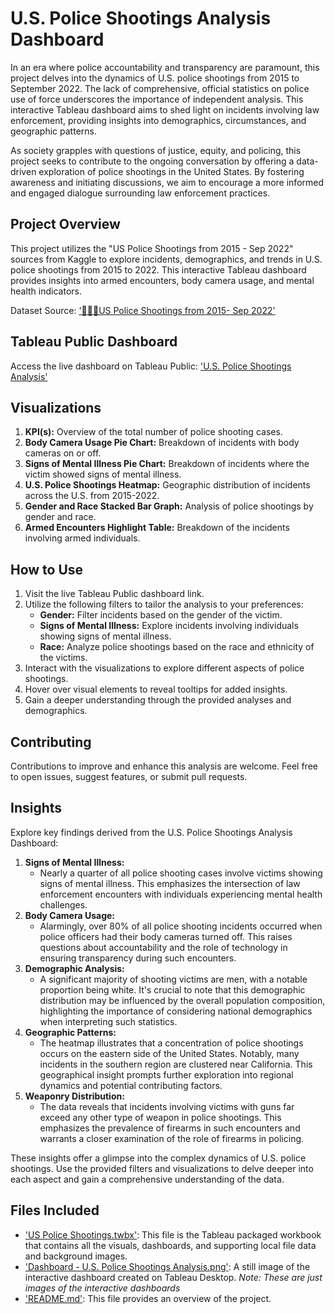 # U.S. Police Shootings Analysis Dashboard
In an era where police accountability and transparency are paramount, this project delves into the dynamics of U.S. police shootings from 2015 to September 2022. The lack of comprehensive, official statistics on police use of force underscores the importance of independent analysis. This interactive Tableau dashboard aims to shed light on incidents involving law enforcement, providing insights into demographics, circumstances, and geographic patterns.

As society grapples with questions of justice, equity, and policing, this project seeks to contribute to the ongoing conversation by offering a data-driven exploration of police shootings in the United States. By fostering awareness and initiating discussions, we aim to encourage a more informed and engaged dialogue surrounding law enforcement practices.

## Project Overview
This project utilizes the "US Police Shootings from 2015 - Sep 2022" sources from Kaggle to explore incidents, demographics, and trends in U.S. police shootings from 2015 to 2022. This interactive Tableau dashboard provides insights into armed encounters, body camera usage, and mental health indicators.

Dataset Source: ['👮‍♂️🔫US Police Shootings from 2015- Sep 2022'](https://www.kaggle.com/datasets/ramjasmaurya/us-police-shootings-from-20152022/data)

## Tableau Public Dashboard
Access the live dashboard on Tableau Public: ['U.S. Police Shootings Analysis'](https://public.tableau.com/app/profile/jordan.ho1006/viz/USPoliceShootings_17066618168550/Dashboard)

## Visualizations
1. **KPI(s):** Overview of the total number of police shooting cases.
2. **Body Camera Usage Pie Chart:** Breakdown of incidents with body cameras on or off.
3. **Signs of Mental Illness Pie Chart:** Breakdown of incidents where the victim showed signs of mental illness.
4. **U.S. Police Shootings Heatmap:** Geographic distribution of incidents across the U.S. from 2015-2022.
5. **Gender and Race Stacked Bar Graph:** Analysis of police shootings by gender and race.
6. **Armed Encounters Highlight Table:** Breakdown of the incidents involving armed individuals.

## How to Use
1. Visit the live Tableau Public dashboard link.
2. Utilize the following filters to tailor the analysis to your preferences:
    - **Gender:** Filter incidents based on the gender of the victim.
    - **Signs of Mental Illness:** Explore incidents involving individuals showing signs of mental illness.
    - **Race:** Analyze police shootings based on the race and ethnicity of the victims.
3. Interact with the visualizations to explore different aspects of police shootings.
4. Hover over visual elements to reveal tooltips for added insights.
5. Gain a deeper understanding through the provided analyses and demographics.

## Contributing
Contributions to improve and enhance this analysis are welcome. Feel free to open issues, suggest features, or submit pull requests.

## Insights
Explore key findings derived from the U.S. Police Shootings Analysis Dashboard:
1. **Signs of Mental Illness:**
   - Nearly a quarter of all police shooting cases involve victims showing signs of mental illness. This emphasizes the intersection of law enforcement encounters with individuals experiencing mental health challenges.
2. **Body Camera Usage:**
   - Alarmingly, over 80% of all police shooting incidents occurred when police officers had their body cameras turned off. This raises questions about accountability and the role of technology in ensuring transparency during such encounters.
3. **Demographic Analysis:**
   - A significant majority of shooting victims are men, with a notable proportion being white. It's crucial to note that this demographic distribution may be influenced by the overall population composition, highlighting the importance of considering national demographics when interpreting such statistics.
4. **Geographic Patterns:**
   - The heatmap illustrates that a concentration of police shootings occurs on the eastern side of the United States. Notably, many incidents in the southern region are clustered near California. This geographical insight prompts further exploration into regional dynamics and potential contributing factors.
5. **Weaponry Distribution:**
   - The data reveals that incidents involving victims with guns far exceed any other type of weapon in police shootings. This emphasizes the prevalence of firearms in such encounters and warrants a closer examination of the role of firearms in policing.

These insights offer a glimpse into the complex dynamics of U.S. police shootings. Use the provided filters and visualizations to delve deeper into each aspect and gain a comprehensive understanding of the data.

## Files Included
  - ['US Police Shootings.twbx'](https://github.com/jordanho1006/sql-tableau-projects/blob/main/U.S.%20Police%20Shootings%20Dashboard/US%20Police%20Shootings.twbx): This file is the Tableau packaged workbook that contains all the visuals, dashboards, and supporting local file data and background images.
  - ['Dashboard - U.S. Police Shootings Analysis.png'](https://github.com/jordanho1006/sql-tableau-projects/blob/main/U.S.%20Police%20Shootings%20Dashboard/Dashboard%20-%20U.S.%20Police%20Shootings%20Analysis.png): A still image of the interactive dashboard created on Tableau Desktop. *Note: These are just images of the interactive dashboards*
  - ['README.md'](https://github.com/jordanho1006/sql-tableau-projects/blob/main/U.S.%20Police%20Shootings%20Dashboard/README.md): This file provides an overview of the project.
